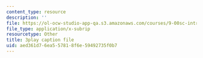 ```yaml
---
content_type: resource
description: ''
file: https://ol-ocw-studio-app-qa.s3.amazonaws.com/courses/9-00sc-introduction-to-psychology-fall-2011/aed361d76ea557818f6e59492735f0b7_gRe7dy2HSTg.vtt
file_type: application/x-subrip
resourcetype: Other
title: 3play caption file
uid: aed361d7-6ea5-5781-8f6e-59492735f0b7
---
```

